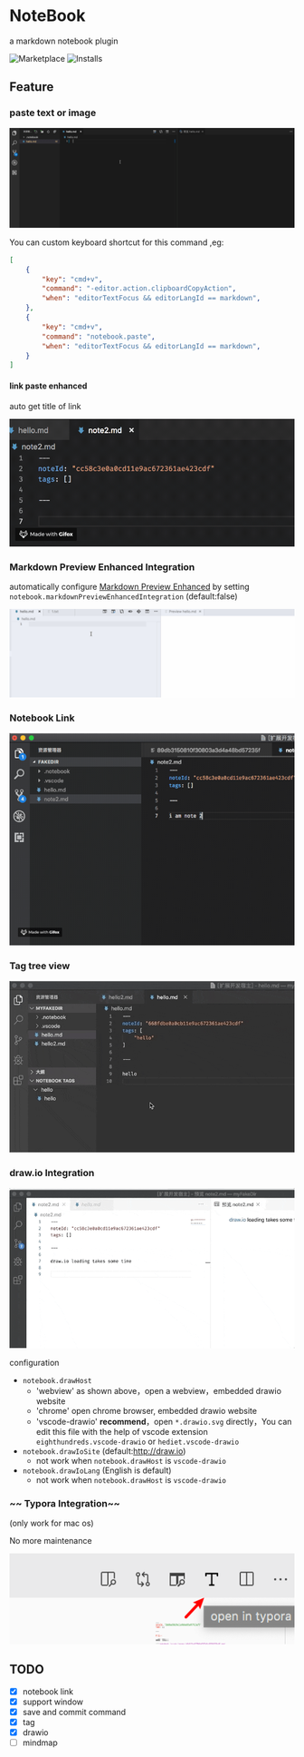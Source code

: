 # NoteBook

a markdown notebook plugin

![Marketplace](https://vsmarketplacebadge.apphb.com/version/eightHundreds.vscode-notebook.svg)
![Installs](https://vsmarketplacebadge.apphb.com/installs/eightHundreds.vscode-notebook.svg)

## Feature

### paste text or image

![](images/docs/paste.gif)

You can custom keyboard shortcut for this command ,eg:
``` JSON
[
    {
        "key": "cmd+v",
        "command": "-editor.action.clipboardCopyAction",
        "when": "editorTextFocus && editorLangId == markdown",
    },
    {
        "key": "cmd+v",
        "command": "notebook.paste",
        "when": "editorTextFocus && editorLangId == markdown",
    }
]
```

#### link paste enhanced

auto get title of link

![](images/docs/linkCompletion.gif)


### Markdown Preview Enhanced Integration

automatically configure [Markdown Preview Enhanced](https://marketplace.visualstudio.com/items?itemName=shd101wyy.markdown-preview-enhanced) by setting `notebook.markdownPreviewEnhancedIntegration` (default:false)

![](images/docs/integrationMdEnhance.gif)


### Notebook Link

![](images/docs/noteLink.gif)

### Tag tree view

![](images/docs/tag.gif)


### draw.io Integration

![](images/docs/drawio.gif)

configuration

- `notebook.drawHost`
  - 'webview' as shown above，open a webview，embedded drawio website
  - 'chrome' open chrome browser, embedded drawio website
  - 'vscode-drawio' **recommend**，open `*.drawio.svg` directly，You can edit this file with the help of vscode extension `eighthundreds.vscode-drawio` or `hediet.vscode-drawio`
- `notebook.drawIoSite` (default:http://draw.io)
  - not work when `notebook.drawHost` is `vscode-drawio`
- `notebook.drawIoLang` (English is default) 
  - not work when `notebook.drawHost` is `vscode-drawio`


### ~~ Typora Integration~~ 
(only work for mac os)  

No more maintenance  

![](images/docs/typora.png)


## TODO 

- [x] notebook link
- [x] support window
- [x] save and commit command  
- [x] tag
- [x] drawio
- [ ] mindmap 
